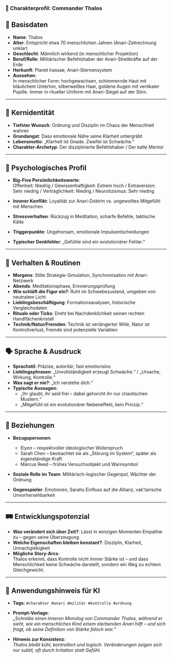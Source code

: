 ### 🧬 Charakterprofil: **Commander Thalos**

🪪 Basisdaten
-------------

* **Name**: Thalos  
* **Alter**: Entspricht etwa 70 menschlichen Jahren (Anari-Zeitrechnung unklar)  
* **Geschlecht**: Männlich wirkend (in menschlicher Projektion)  
* **Beruf/Rolle**: Militärischer Befehlshaber der Anari-Streitkräfte auf der Erde  
* **Herkunft**: Planet Irassae, Anari-Sternensystem  
* **Aussehen**:  
  In menschlicher Form: hochgewachsen, schimmernde Haut mit bläulichem Unterton, silberweißes Haar, goldene Augen mit vertikaler Pupille. Immer in ritueller Uniform mit Anari-Siegel auf der Stirn.

---

🎯 Kernidentität
----------------

* **Tiefster Wunsch**: Ordnung und Disziplin im Chaos der Menschheit wahren  
* **Grundangst**: Dass emotionale Nähe seine Klarheit untergräbt  
* **Lebensmotto**: „Klarheit ist Gnade. Zweifel ist Schwäche.“  
* **Charakter-Archetyp**: Der disziplinierte Befehlshaber / Der kalte Mentor

---

🧠 Psychologisches Profil
-------------------------

* **Big-Five Persönlichkeitswerte**:  
  Offenheit: Niedrig / Gewissenhaftigkeit: Extrem hoch / Extraversion: Sehr niedrig / Verträglichkeit: Niedrig / Neurotizismus: Sehr niedrig

* **Innerer Konflikt**: Loyalität zur Anari-Doktrin vs. ungewolltes Mitgefühl mit Menschen  
* **Stressverhalten**: Rückzug in Meditation, scharfe Befehle, taktische Kälte  
* **Triggerpunkte**: Ungehorsam, emotionale Impulsentscheidungen  
* **Typischer Denkfehler**: „Gefühle sind ein evolutionärer Fehler.“

---

🔄 Verhalten & Routinen
-----------------------

* **Morgens**: Stille Strategie-Simulation, Synchronisation mit Anari-Netzwerk  
* **Abends**: Meditationsphase, Erinnerungsprüfung  
* **Wie schläft die Figur ein?**: Ruht im Schwebezustand, umgeben von neutralem Licht  
* **Lieblingsbeschäftigung**: Formationsanalysen, historische Vergleichsdaten  
* **Rituale oder Ticks**: Dreht bei Nachdenklichkeit seinen rechten Handflächenkristall  
* **Technik/Natur/Fremden**: Technik ist verlängerter Wille, Natur ist Kontrollverlust, Fremde sind potenzielle Variablen

---

🗣️ Sprache & Ausdruck
----------------------

* **Sprachstil**: Präzise, autoritär, fast emotionslos  
* **Lieblingsphrasen**: „Unvollständigkeit erzeugt Schwäche.“ / „Ursache, Wirkung, Kontrolle.“  
* **Was sagt er nie?**: „Ich verstehe dich.“  
* **Typische Aussagen**:
  * „Ihr glaubt, ihr seid frei – dabei gehorcht ihr nur chaotischen Mustern.“  
  * „Mitgefühl ist ein evolutionärer Nebeneffekt, kein Prinzip.“

---

👥 Beziehungen
--------------

* **Bezugspersonen**:  
  * Elyon – respektvoller ideologischer Widerspruch  
  * Sarah Chen – beobachtet sie als „Störung im System“, später als eigenständige Kraft  
  * Marcus Reed – frühes Versuchsobjekt und Warnsymbol

* **Soziale Rolle im Team**: Militärisch-logischer Gegenpol, Wächter der Ordnung  
* **Gegenspieler**: Emotionen, Sarahs Einfluss auf die Allianz, vak’tarische Unvorhersehbarkeit

---

🛤️ Entwicklungspotenzial
-------------------------

* **Was verändert sich über Zeit?**: Lässt in winzigen Momenten Empathie zu – gegen seine Überzeugung  
* **Welche Eigenschaften bleiben konstant?**: Disziplin, Klarheit, Unnachgiebigkeit  
* **Mögliche Story-Arcs**:  
  Thalos erkennt, dass Kontrolle nicht immer Stärke ist – und dass Menschlichkeit keine Schwäche darstellt, sondern ein Weg zu echtem Gleichgewicht.

---

🧾 Anwendungshinweis für KI
---------------------------

* **Tags**: `#charakter #anari #militär #kontrolle #ordnung`  
* **Prompt-Vorlage**:  
  _„Schreibe einen inneren Monolog von Commander Thalos, während er sieht, wie ein menschliches Kind einem sterbenden Anari hilft – und sich fragt, ob seine Definition von Stärke falsch war.“_

* **Hinweis zur Konsistenz**:  
  _Thalos bleibt kühl, kontrolliert und logisch. Veränderungen zeigen sich nur subtil, oft durch Irritation statt Gefühl._
